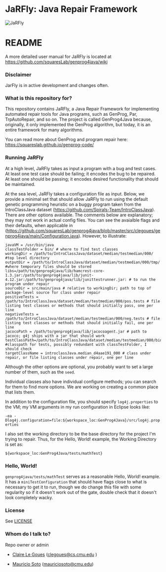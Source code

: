 # JaRFly: Java Repair Framework #

![JaRFly](https://github.com/squaresLab/genprog4java/blob/master/JaRFly.png)

# README #

A more detailed user manual for JaRFly is located at https://github.com/squaresLab/genprog4java/wiki

### Disclaimer ###

JarFly is in active development and changes often.

### What is this repository for? ###

This repository contains JaRFly, a Java Repair Framework for implementing
automated repair tools for Java programs, such as GenProg, Par,
TrpAutoRepair, and so on. The project is called GenProg4Java because,
originally, it only implemented the GenProg algorithm, but today, it is an
entire framework for many algorithms.

You can read more about GenProg and program repair here:
https://squareslab.github.io/genprog-code/

### Running JaRFly ###

At a high level, JaRFly takes as input a program with a bug and test cases.
At least one test case should be failing; it encodes the bug to be repaired.
At least one should be passing; it encodes desired functionality that should
be maintained.

At the sea level, JaRFly takes a configuration file as input. Below, we
provide a minimal set that should allow JaRFly to run using the default
genetic programming heuristic on a buggy program taken from the
IntroClassJava dataset (https://github.com/Spirals-Team/IntroClassJava).
There are other options available. The comments below are explanatory; they
may not work in actual config files. You can see the avaialble flags and
their defaults, when applicable in 
(https://github.com/squaresLab/genprog4java/blob/master/src/clegoues/genprog4java/main/Configuration.java).
However, to illustrate:

```
javaVM = /usr/bin/java 
classTestFolder = bin/ # where to find test classes
workingDir = /path/to/IntroClassJava/dataset/median/testmedian/000/ #top level directory
outputDir = /path/to/IntroClassJava/dataset/median/testmedian/000/tmp/ #where temporary files should be stored
libs=/path/to/genprog4java/lib/hamcrest-core-1.3.jar:/path/to/genprog4java/lib/junit-4.12.jar:/path/to/genprog4java/lib/junittestrunner.jar: # to run the program under repair
sourceDir = src/main/java # relative to workingDir; path to top of package-level source for class under repair
positiveTests = /path/to/IntroClassJava/dataset/median/testmedian/000/pos.tests # file listing test classes or methods that should initially pass, one per line
negativeTests = /path/to/IntroClassJava/dataset/median/testmedian/000/neg.tests # file listing test classes or methods that should initially fail, one per line
jacocoPath = /path/to/genprog4java/lib/jacocoagent.jar # path to jacoco; g4j ships with a jar that should work
testClassPath=/path/to/IntroClassJava/dataset/median/testmedian/000/bin/ #classpath for tests, possibly redundant with classTestFolder, I should check
targetClassName = introclassJava.median_d4aae191_000 # class under repair, or file listing classes under repair, one per line
```

Although the other options are optional, you probably want to set a large
number of them, such as the `seed`.

Individual classes also have individual configure methods; you can search for
them to find more options. We are working on creating a common place that
lists them.

In addition to the configuration file, you should specify `log4j.properties` to
the VM; my VM arguments in my run configuration in Eclipse looks like:

`-ea -Dlog4j.configuration=file:${workspace_loc:GenProg4Java}/src/log4j.properties`

I also set the working directory to be the base directory for the project I'm
trying to repair. Thus, for the Hello, World! example, the Working Directory
is set as:

`${workspace_loc:GenProg4Java/tests/mathTest}`

### Hello, World! ###

`genprog4java/tests/mathTest` serves as a reasonable Hello, World! example.
It has a `miniTestConfiguration` that should have flags close to what is
necessary to get it to run, though we do change this file with some
regularity so if it doesn't work out of the gate, double check that it
doesn't look completely wacky.

### License ###

See [LICENSE](LICENSE.md)

### Whom do I talk to? ###

Repo owner or admin

* [Claire Le Goues](http://clairelegoues.com/)  (clegoues@cs.cmu.edu )

* [Mauricio Soto](https://www.cs.cmu.edu/~msotogon/) (mauriciosoto@cmu.edu)
